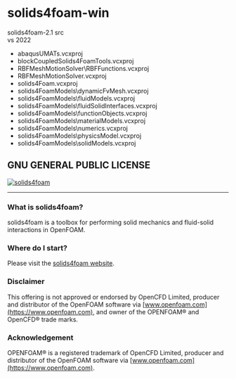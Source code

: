 # solids4foam-win
solids4foam-2.1 src  
vs 2022  

-   abaqusUMATs.vcxproj
-   blockCoupledSolids4FoamTools.vcxproj
-   RBFMeshMotionSolver\RBFFunctions.vcxproj
-   RBFMeshMotionSolver.vcxproj
-   solids4Foam.vcxproj
-   solids4FoamModels\dynamicFvMesh.vcxproj
-   solids4FoamModels\fluidModels.vcxproj
-   solids4FoamModels\fluidSolidInterfaces.vcxproj
-   solids4FoamModels\functionObjects.vcxproj
-   solids4FoamModels\materialModels.vcxproj
-   solids4FoamModels\numerics.vcxproj
-   solids4FoamModels\physicsModel.vcxproj
-   solids4FoamModels\solidModels.vcxproj


GNU GENERAL PUBLIC LICENSE
-----------------------------
[solids4foam](https://github.com/solids4foam/solids4foam)
<img style="float: left;" src="https://github.com/solids4foam/solids4foam/blob/master/solids4foamLogoName.png">

---

### What is solids4foam?

solids4foam is a toolbox for performing solid mechanics and fluid-solid interactions in OpenFOAM.


### Where do I start?

Please visit the [solids4foam website](https://solids4foam.github.io).


### Disclaimer

This offering is not approved or endorsed by OpenCFD Limited, producer and distributor of the OpenFOAM software via [www.openfoam.com](https://www.openfoam.com), and owner of the OPENFOAM® and OpenCFD® trade marks.


### Acknowledgement

OPENFOAM® is a registered trademark of OpenCFD Limited, producer and distributor of the OpenFOAM software via [www.openfoam.com](https://www.openfoam.com).
